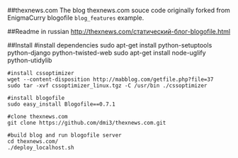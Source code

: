 ##thexnews.com
The blog thexnews.com souce code originally forked from EnigmaCurry blogofile `blog_features` example.

##Readme in russian
http://thexnews.com/статический-блог-blogofile.html

##Install
    #install dependencies
    sudo apt-get install python-setuptools python-django python-twisted-web
    sudo apt-get install node-uglify python-utidylib

    #install cssoptimizer
    wget --content-disposition http://mabblog.com/getfile.php?file=37
    sudo tar -xvf cssoptimizer_linux.tgz -C /usr/bin ./cssoptimizer

    #install blogofile
    sudo easy_install Blogofile==0.7.1

    #clone thexnews.com
    git clone https://github.com/dmi3/thexnews.com.git

    #build blog and run blogofile server
    cd thexnews.com/
    ./deploy_localhost.sh